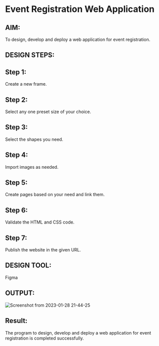 # Event Registration Web Application

## AIM:
To design, develop and deploy a web application for event registration.

## DESIGN STEPS:

## Step 1:

Create a new frame.
## Step 2:

Select any one preset size of your choice.
## Step 3:

Select the shapes you need.
## Step 4:

Import images as needed.
## Step 5:

Create pages based on your need and link them.
## Step 6:

Validate the HTML and CSS code.
## Step 7:

Publish the website in the given URL.
## DESIGN TOOL:

Figma

## OUTPUT:
![Screenshot from 2023-01-28 21-44-25](https://user-images.githubusercontent.com/118447015/215277164-5d317919-4504-4e01-bd05-ba1e18904459.png)



## Result:
The program to design, develop and deploy a web application for event registration is completed successfully.
